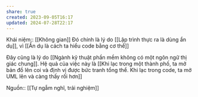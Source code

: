 ```yaml
---
share: true
created: 2023-09-05T16:17
updated: 2024-07-28T22:17
---
```

Khái niệm:: [[Không gian]]
Đó chính là lý do [[Lập trình thực ra là dùng ẩn dụ]], vì [[Ẩn dụ là cách ta hiểu code bằng cơ thể]]

Đây cũng là lý do [[Ngành kỹ thuật phần mềm không có một ngôn ngữ thị giác chung]]. Hệ quả của việc này là [[Khi lạc trong một thành phố, ta mở bản đồ lên coi và định vị được bức tranh tổng thể. Khi lạc trong code, ta mở UML lên và càng thấy rối hơn]]

Nguồn:: [[Tự ngẫm nghĩ, trải nghiệm]]
